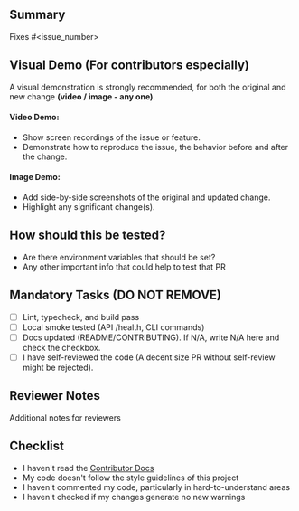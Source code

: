 <!-- ⚠️⚠️ Do Not Delete This! ⚠️⚠️ -->

## Summary

<!-- Please include a summary of the change and which issue is fixed. Please also include relevant motivation and context. List any dependencies that are required for this change. -->

Fixes #<issue_number>

## Visual Demo (For contributors especially)

A visual demonstration is strongly recommended, for both the original and new change
**(video / image - any one)**.

#### Video Demo:

- Show screen recordings of the issue or feature.
- Demonstrate how to reproduce the issue, the behavior before and after the change.

#### Image Demo:

- Add side-by-side screenshots of the original and updated change.
- Highlight any significant change(s).

## How should this be tested?

<!-- Please describe the tests that you ran to verify your changes. Provide instructions so we can reproduce. -->

- Are there environment variables that should be set?
- Any other important info that could help to test that PR

## Mandatory Tasks (DO NOT REMOVE)

- [ ] Lint, typecheck, and build pass
- [ ] Local smoke tested (API /health, CLI commands)
- [ ] Docs updated (README/CONTRIBUTING). If N/A, write N/A here and check the checkbox.
- [ ] I have self-reviewed the code (A decent size PR without self-review might be rejected).

## Reviewer Notes

Additional notes for reviewers

## Checklist

<!-- Remove bullet points below that don't apply to you -->

- I haven't read the [Contributor Docs](https://github.com/kumarayushkumar/curlme?tab=contributing-ov-file)
- My code doesn't follow the style guidelines of this project
- I haven't commented my code, particularly in hard-to-understand areas
- I haven't checked if my changes generate no new warnings
